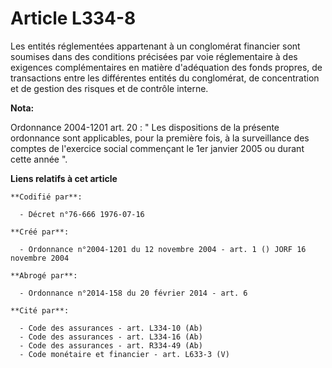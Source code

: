 # Article L334-8

Les entités réglementées appartenant à un conglomérat financier sont soumises dans des conditions précisées par voie
réglementaire à des exigences complémentaires en matière d'adéquation des fonds propres, de transactions entre les
différentes entités du conglomérat, de concentration et de gestion des risques et de contrôle interne.

**Nota:**

Ordonnance 2004-1201 art. 20 : " Les dispositions de la présente ordonnance sont applicables, pour la première fois, à la
surveillance des comptes de l'exercice social commençant le 1er janvier 2005 ou durant cette année ".

**Liens relatifs à cet article**

	**Codifié par**:

	  - Décret n°76-666 1976-07-16

	**Créé par**:

	  - Ordonnance n°2004-1201 du 12 novembre 2004 - art. 1 () JORF 16 novembre 2004

	**Abrogé par**:

	  - Ordonnance n°2014-158 du 20 février 2014 - art. 6

	**Cité par**:

	  - Code des assurances - art. L334-10 (Ab)
	  - Code des assurances - art. L334-16 (Ab)
	  - Code des assurances - art. R334-49 (Ab)
	  - Code monétaire et financier - art. L633-3 (V)
